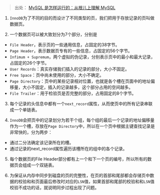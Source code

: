 >出处： [MySQL 是怎样运行的：从根儿上理解 MySQL](https://juejin.cn/book/6844733769996304392)


1. `InnoDB`为了不同的目的而设计了不同类型的页，我们把用于存放记录的页叫做数据页。

2. 一个数据页可以被大致划分为7个部分，分别是

* `File Header`，表示页的一些通用信息，占固定的38字节。
* `Page Header`，表示数据页专有的一些信息，占固定的56个字节。
* `Infimum + Supremum`，两个虚拟的伪记录，分别表示页中的最小和最大记录，占固定的26个字节。
* `User Records`：真实存储我们插入的记录的部分，大小不固定。
* `Free Space`：页中尚未使用的部分，大小不确定。
* `Page Directory`：页中的某些记录相对位置，也就是各个槽在页面中的地址偏移量，大小不固定，插入的记录越多，这个部分占用的空间越多。
* `File Trailer`：用于检验页是否完整的部分，占用固定的8个字节。

3. 每个记录的头信息中都有一个`next_record`属性，从而使页中的所有记录串联成一个单链表。

4. `InnoDB`会把页中的记录划分为若干个组，每个组的最后一个记录的地址偏移量作为一个槽，存放在`Page Directory`中，所以在一个页中根据主键查找记录是非常快的，分为两步：

* 通过二分法确定该记录所在的槽。
* 通过记录的next_record属性遍历该槽所在的组中的各个记录。

5. 每个数据页的File Header部分都有上一个和下一个页的编号，所以所有的数据页会组成一个双链表。

6. 为保证从内存中同步到磁盘的页的完整性，在页的首部和尾部都会存储页中数据的校验和和页面最后修改时对应的`LSN`值，如果首部和尾部的校验和和`LSN`值校验不成功的话，就说明同步过程出现了问题。